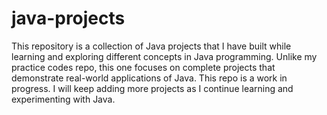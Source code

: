 # java-projects
This repository is a collection of Java projects that I have built while learning and exploring different concepts in Java programming. Unlike my practice codes repo, this one focuses on complete projects that demonstrate real-world applications of Java.
This repo is a work in progress. I will keep adding more projects as I continue learning and experimenting with Java.

